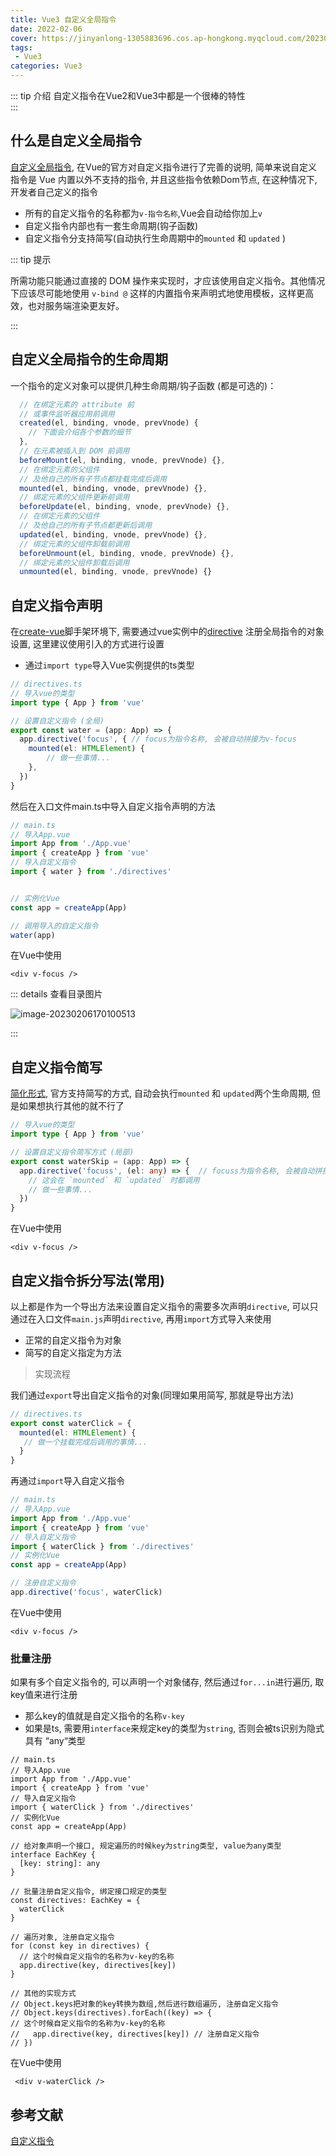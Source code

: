 ```yaml
---
title: Vue3 自定义全局指令
date: 2022-02-06
cover: https://jinyanlong-1305883696.cos.ap-hongkong.myqcloud.com/202302061707722.jpg
tags:
 - Vue3
categories: Vue3
---
```


::: tip 介绍
自定义指令在Vue2和Vue3中都是一个很棒的特性<br>
:::

<!-- more -->

## 什么是自定义全局指令

[自定义全局指令](https://cn.vuejs.org/guide/reusability/custom-directives.html), 在Vue的官方对自定义指令进行了完善的说明, 简单来说自定义指令是 Vue 内置以外不支持的指令, 并且这些指令依赖Dom节点, 在这种情况下, 开发者自己定义的指令

* 所有的自定义指令的名称都为`v-指令名称`,Vue会自动给你加上`v`
* 自定义指令内部也有一套生命周期(钩子函数)
* 自定义指令分支持简写(自动执行生命周期中的`mounted` 和 `updated` )

::: tip 提示

所需功能只能通过直接的 DOM 操作来实现时，才应该使用自定义指令。其他情况下应该尽可能地使用 `v-bind @` 这样的内置指令来声明式地使用模板，这样更高效，也对服务端渲染更友好。

:::

## 自定义全局指令的生命周期

一个指令的定义对象可以提供几种生命周期/钩子函数 (都是可选的)：

```js
  // 在绑定元素的 attribute 前  
  // 或事件监听器应用前调用
  created(el, binding, vnode, prevVnode) {
    // 下面会介绍各个参数的细节
  },
  // 在元素被插入到 DOM 前调用
  beforeMount(el, binding, vnode, prevVnode) {},
  // 在绑定元素的父组件
  // 及他自己的所有子节点都挂载完成后调用
  mounted(el, binding, vnode, prevVnode) {},
  // 绑定元素的父组件更新前调用
  beforeUpdate(el, binding, vnode, prevVnode) {},
  // 在绑定元素的父组件
  // 及他自己的所有子节点都更新后调用
  updated(el, binding, vnode, prevVnode) {},
  // 绑定元素的父组件卸载前调用
  beforeUnmount(el, binding, vnode, prevVnode) {},
  // 绑定元素的父组件卸载后调用
  unmounted(el, binding, vnode, prevVnode) {}

```

## 自定义指令声明

在[create-vue](https://github.com/vuejs/create-vue)脚手架环境下, 需要通过vue实例中的[directive](https://cn.vuejs.org/api/options-misc.html#directives) 注册全局指令的对象设置, 这里建议使用引入的方式进行设置

* 通过`import type`导入Vue实例提供的ts类型

```ts
// directives.ts
// 导入vue的类型
import type { App } from 'vue'

// 设置自定义指令 (全局)
export const water = (app: App) => {
  app.directive('focus', { // focus为指令名称, 会被自动拼接为v-focus
    mounted(el: HTMLElement) {
        // 做一些事情...
    },
  })
}

```

然后在入口文件main.ts中导入自定义指令声明的方法

```js
// main.ts
// 导入App.vue
import App from './App.vue'
import { createApp } from 'vue'
// 导入自定义指令
import { water } from './directives'


// 实例化Vue
const app = createApp(App)

// 调用导入的自定义指令
water(app)

```

在Vue中使用

```vue
<div v-focus />

```

::: details 查看目录图片

![image-20230206170100513](https://jinyanlong-1305883696.cos.ap-hongkong.myqcloud.com/202302061701558.png)

:::

## 自定义指令简写

[简化形式](https://cn.vuejs.org/guide/reusability/custom-directives.html#function-shorthand), 官方支持简写的方式, 自动会执行`mounted` 和 `updated`两个生命周期, 但是如果想执行其他的就不行了

```ts
// 导入vue的类型
import type { App } from 'vue'

// 设置自定义指令简写方式 (局部)
export const waterSkip = (app: App) => {
  app.directive('focuss', (el: any) => {  // focuss为指令名称, 会被自动拼接为v-focus
    // 这会在 `mounted` 和 `updated` 时都调用
    // 做一些事情...
  })
}

```

在Vue中使用

```VUE
<div v-focus />

```

## 自定义指令拆分写法(常用)

以上都是作为一个导出方法来设置自定义指令的需要多次声明`directive`, 可以只通过在入口文件`main.js`声明`directive`, 再用`import`方式导入来使用

* 正常的自定义指令为对象
* 简写的自定义指定为方法

> 实现流程

我们通过`export`导出自定义指令的对象(同理如果用简写, 那就是导出方法)

```ts
// directives.ts
export const waterClick = {
  mounted(el: HTMLElement) {
   // 做一个挂载完成后调用的事情...
  }
}

```

再通过`import`导入自定义指令

```js
// main.ts
// 导入App.vue
import App from './App.vue'
import { createApp } from 'vue'
// 导入自定义指令
import { waterClick } from './directives'
// 实例化Vue
const app = createApp(App)

// 注册自定义指令
app.directive('focus', waterClick)
```

在Vue中使用

```VUE
<div v-focus />

```

### **批量注册**

如果有多个自定义指令的, 可以声明一个对象储存, 然后通过`for...in`进行遍历, 取key值来进行注册

* 那么key的值就是自定义指令的名称`v-key`
* 如果是ts, 需要用`interface`来规定key的类型为`string`, 否则会被ts识别为隐式具有 “any“类型

```tsx
// main.ts
// 导入App.vue
import App from './App.vue'
import { createApp } from 'vue'
// 导入自定义指令
import { waterClick } from './directives'
// 实例化Vue
const app = createApp(App)

// 给对象声明一个接口, 规定遍历的时候key为string类型, value为any类型
interface EachKey {
  [key: string]: any
}

// 批量注册自定义指令, 绑定接口规定的类型
const directives: EachKey = {
  waterClick
}

// 遍历对象, 注册自定义指令
for (const key in directives) {
  // 这个时候自定义指令的名称为v-key的名称
  app.directive(key, directives[key])
}

// 其他的实现方式
// Object.keys把对象的key转换为数组,然后进行数组遍历, 注册自定义指令
// Object.keys(directives).forEach((key) => {
// 这个时候自定义指令的名称为v-key的名称
//   app.directive(key, directives[key]) // 注册自定义指令
// })

```

在Vue中使用

```vue
 <div v-waterClick />

```

## 参考文献

[自定义指令](https://cn.vuejs.org/guide/reusability/custom-directives.html)
